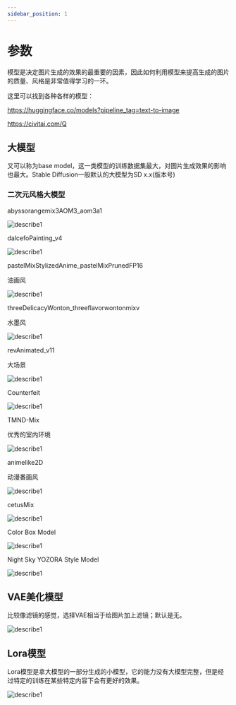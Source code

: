 ```yaml
---
sidebar_position: 1
---
```


# 参数

模型是决定图片生成的效果的最重要的因素，因此如何利用模型来提高生成的图片的质量、风格是非常值得学习的一环。


这里可以找到各种各样的模型：

https://huggingface.co/models?pipeline_tag=text-to-image


https://civitai.com/Q

## 大模型
又可以称为base model，这一类模型的训练数据集最大，对图片生成效果的影响也最大。Stable Diffusion一般默认的大模型为SD x.x(版本号)

### 二次元风格大模型
abyssorangemix3AOM3_aom3a1

![describe1](./img/img27.png)

dalcefoPainting_v4

![describe1](./img/img28.png)

pastelMixStylizedAnime_pastelMixPrunedFP16

油画风

![describe1](./img/img29.png)

threeDelicacyWonton_threeflavorwontonmixv

水墨风

![describe1](./img/img30.png)

revAnimated_v11

大场景

![describe1](./img/img31.png)

Counterfeit


![describe1](./img/img32.png)

TMND-Mix

优秀的室内环境


![describe1](./img/img33.png)

animelike2D

动漫番画风

![describe1](./img/img34.png)

cetusMix

![describe1](./img/img35.png)

Color Box Model

![describe1](./img/img36.png)

Night Sky YOZORA Style Model

![describe1](./img/img37.png)

## VAE美化模型
比较像滤镜的感觉，选择VAE相当于给图片加上滤镜；默认是无。

![describe1](./img/img38.png)
## Lora模型
Lora模型是拿大模型的一部分生成的小模型，它的能力没有大模型完整，但是经过特定的训练在某些特定内容下会有更好的效果。

![describe1](./img/img39.png)

